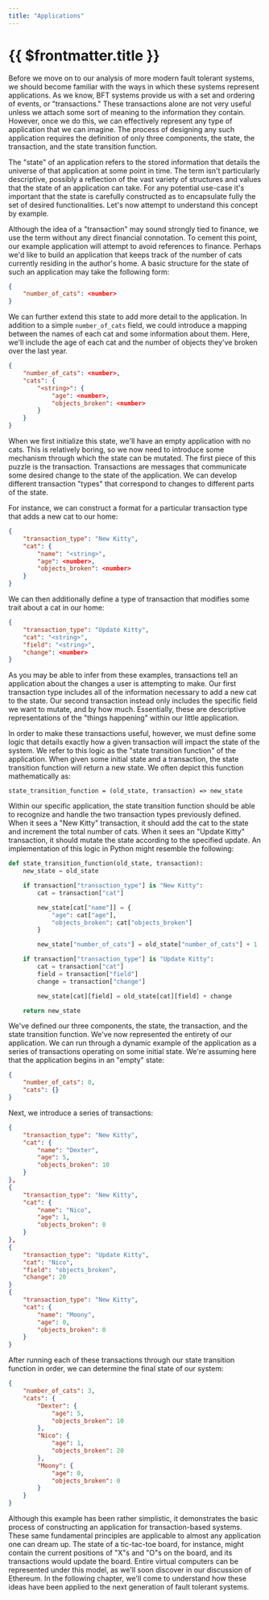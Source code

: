 ```yaml
---
title: "Applications"
---
```


# {{ $frontmatter.title }}

Before we move on to our analysis of more modern fault tolerant systems, we should become familiar with the ways in which these systems represent applications. As we know, BFT systems provide us with a set and ordering of events, or "transactions." These transactions alone are not very useful unless we attach some sort of meaning to the information they contain. However, once we do this, we can effectively represent any type of application that we can imagine. The process of designing any such application requires the definition of only three components, the state, the transaction, and the state transition function.

The "state" of an application refers to the stored information that details the universe of that application at some point in time. The term isn't particularly descriptive, possibly a reflection of the vast variety of structures and values that the state of an application can take. For any potential use-case it's important that the state is carefully constructed as to encapsulate fully the set of desired functionalities. Let's now attempt to understand this concept by example.

Although the idea of a "transaction" may sound strongly tied to finance, we use the term without any direct financial connotation. To cement this point, our example application will attempt to avoid references to finance. Perhaps we'd like to build an application that keeps track of the number of cats currently residing in the author's home. A basic structure for the state of such an application may take the following form:

```json
{
    "number_of_cats": <number>
}
```

We can further extend this state to add more detail to the application. In addition to a simple `number_of_cats` field, we could introduce a mapping between the names of each cat and some information about them. Here, we'll include the age of each cat and the number of objects they've broken over the last year.

```json
{
    "number_of_cats": <number>,
    "cats": {
        "<string>": {
            "age": <number>,
            "objects_broken": <number>
        }
    }
}
```

When we first initialize this state, we'll have an empty application with no cats. This is relatively boring, so we now need to introduce some mechanism through which the state can be mutated. The first piece of this puzzle is the transaction. Transactions are messages that communicate some desired change to the state of the application. We can develop different transaction "types" that correspond to changes to different parts of the state.

For instance, we can construct a format for a particular transaction type that adds a new cat to our home:

```json
{
    "transaction_type": "New Kitty",
    "cat": {
        "name": "<string>",
        "age": <number>,
        "objects_broken": <number>
    }
}
```

We can then additionally define a type of transaction that modifies some trait about a cat in our home:

```json
{
    "transaction_type": "Update Kitty",
    "cat": "<string>",
    "field": "<string>",
    "change": <number>
}
```

As you may be able to infer from these examples, transactions tell an application about the changes a user is attempting to make. Our first transaction type includes all of the information necessary to add a new cat to the state. Our second transaction instead only includes the specific field we want to mutate, and by how much. Essentially, these are descriptive representations of the "things happening" within our little application.

In order to make these transactions useful, however, we must define some logic that details exactly how a given transaction will impact the state of the system. We refer to this logic as the "state transition function" of the application. When given some initial state and a transaction, the state transition function will return a new state. We often depict this function mathematically as:

```
state_transition_function = (old_state, transaction) => new_state
```

Within our specific application, the state transition function should be able to recognize and handle the two transaction types previously defined. When it sees a "New Kitty" transaction, it should add the cat to the state and increment the total number of cats. When it sees an "Update Kitty" transaction, it should mutate the state according to the specified update. An implementation of this logic in Python might resemble the following:

```python
def state_transition_function(old_state, transaction):
    new_state = old_state

    if transaction["transaction_type"] is "New Kitty":
        cat = transaction["cat"]

        new_state[cat["name"]] = {
            "age": cat["age"],
            "objects_broken": cat["objects_broken"]
        }

        new_state["number_of_cats"] = old_state["number_of_cats"] + 1

    if transaction["transaction_type"] is "Update Kitty":
        cat = transaction["cat"]
        field = transaction["field"]
        change = transaction["change"]

        new_state[cat][field] = old_state[cat][field] + change

    return new_state
```

We've defined our three components, the state, the transaction, and the state transition function. We've now represented the entirety of our application. We can run through a dynamic example of the application as a series of transactions operating on some initial state. We're assuming here that the application begins in an "empty" state:

```json
{
    "number_of_cats": 0,
    "cats": {}
}
```

Next, we introduce a series of transactions:

```json
{
    "transaction_type": "New Kitty",
    "cat": {
        "name": "Dexter",
        "age": 5,
        "objects_broken": 10
    }
},
{
    "transaction_type": "New Kitty",
    "cat": {
        "name": "Nico",
        "age": 1,
        "objects_broken": 0
    }
},
{
    "transaction_type": "Update Kitty",
    "cat": "Nico",
    "field": "objects_broken",
    "change": 20
}
{
    "transaction_type": "New Kitty",
    "cat": {
        "name": "Moony",
        "age": 0,
        "objects_broken": 0
    }
}
```

After running each of these transactions through our state transition function in order, we can determine the final state of our system:

```json
{
    "number_of_cats": 3,
    "cats": {
        "Dexter": {
            "age": 5,
            "objects_broken": 10
        },
        "Nico": {
            "age": 1,
            "objects_broken": 20
        },
        "Moony": {
            "age": 0,
            "objects_broken": 0
        }
    }
}
```

Although this example has been rather simplistic, it demonstrates the basic process of constructing an application for transaction-based systems. These same fundamental principles are applicable to almost any application one can dream up. The state of a tic-tac-toe board, for instance, might contain the current positions of "X"s and "O"s on the board, and its transactions would update the board. Entire virtual computers can be represented under this model, as we'll soon discover in our discussion of Ethereum. In the following chapter, we'll come to understand how these ideas have been applied to the next generation of fault tolerant systems.
